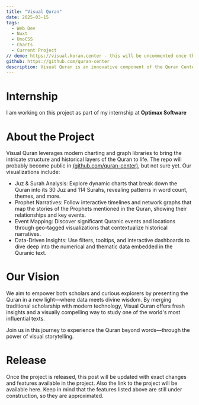 ```yaml
---
title: "Visual Quran"
date: 2025-03-15
tags:
  - Web Dev
  - Nuxt
  - UnoCSS
  - Charts
  - Current Project
// demo: https://visual.koran.center - this will be uncommented once the demo is ready.
github: https://github.com/quran-center
description: Visual Quran is an innovative component of the Quran Center initiative. It transforms the rich textual heritage of the Holy Quran into engaging, interactive visualizations.
---
```


# Internship

I am working on this project as part of my internship at **Optimax Software**

# About the Project

Visual Quran leverages modern charting and graph libraries to bring the intricate structure and historical layers of the Quran to life. The repo will probably become public in  <a target="new" href="https://github.com/quran-center"><u>(github.com/quran-center)</u></a>, but not sure yet. Our visualizations include:

- Juz & Surah Analysis: Explore dynamic charts that break down the Quran into its 30 Juz and 114 Surahs, revealing patterns in word count, themes, and more.
- Prophet Narratives: Follow interactive timelines and network graphs that map the stories of the Prophets mentioned in the Quran, showing their relationships and key events.
- Event Mapping: Discover significant Quranic events and locations through geo-tagged visualizations that contextualize historical narratives.
- Data-Driven Insights: Use filters, tooltips, and interactive dashboards to dive deep into the numerical and thematic data embedded in the Quranic text.

# Our Vision

We aim to empower both scholars and curious explorers by presenting the Quran in a new light—where data meets divine wisdom. By merging traditional scholarship with modern technology, Visual Quran offers fresh insights and a visually compelling way to study one of the world's most influential texts.

Join us in this journey to experience the Quran beyond words—through the power of visual storytelling.

# Release

Once the project is released, this post will be updated with exact changes and features available in the project. Also the link to the project will be available here. Keep in mind that the features listed above are still under construction, so they are approximated.
